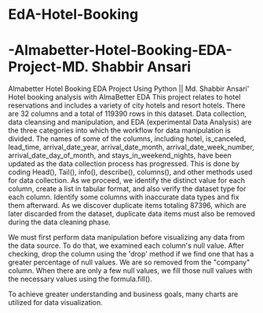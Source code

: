 # EdA-Hotel-Booking
# -Almabetter-Hotel-Booking-EDA-Project-MD. Shabbir Ansari

Almabetter Hotel Booking EDA Project Using Python || Md. Shabbir Ansari' Hotel booking analysis with AlmaBetter EDA This project relates to hotel reservations and includes a variety of city hotels and resort hotels. 
There are 32 columns and a total of 119390 rows in this dataset. 
Data collection, data cleansing and manipulation, and EDA (experimental Data Analysis) are the three categories into which the workflow for data manipulation is divided. 
The names of some of the columns, including hotel, is_canceled, lead_time, arrival_date_year, arrival_date_month, arrival_date_week_number, arrival_date_day_of_month, and stays_in_weekend_nights, have been updated as the data collection process has progressed. 
This is done by coding Head(), Tail(), info(), describe(), columns(), and other methods used for data collection. As we proceed, we identify the distinct value for each column, create a list in tabular format, and also verify the dataset type for each column. 
Identify some columns with inaccurate data types and fix them afterward. As we discover duplicate items totaling 87396, which are later discarded from the dataset, duplicate data items must also be removed during the data cleaning phase.

We must first perform data manipulation before visualizing any data from the data source. To do that, we examined each column's null value. 
After checking, drop the column using the 'drop' method if we find one that has a greater percentage of null values. We are so removed from the "company" column. When there are only a few null values, we fill those null values with the necessary values using the formula.fill().

To achieve greater understanding and business goals, many charts are utilized for data visualization.

